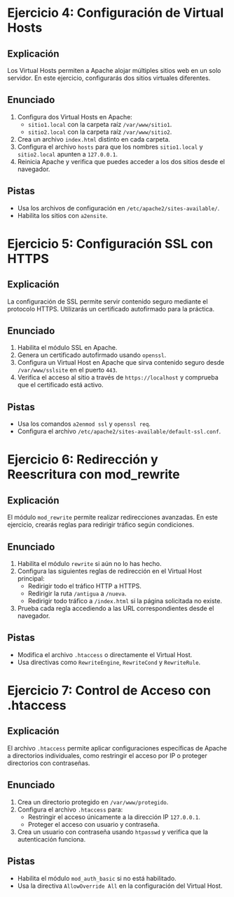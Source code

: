 # Ejercicio 4: Configuración de Virtual Hosts
## **Explicación**
Los Virtual Hosts permiten a Apache alojar múltiples sitios web en un solo servidor. En este ejercicio, configurarás dos sitios virtuales diferentes.

## **Enunciado**
1. Configura dos Virtual Hosts en Apache:
   - `sitio1.local` con la carpeta raíz `/var/www/sitio1`.
   - `sitio2.local` con la carpeta raíz `/var/www/sitio2`.
2. Crea un archivo `index.html` distinto en cada carpeta.
3. Configura el archivo `hosts` para que los nombres `sitio1.local` y `sitio2.local` apunten a `127.0.0.1`.
4. Reinicia Apache y verifica que puedes acceder a los dos sitios desde el navegador.

## **Pistas**
- Usa los archivos de configuración en `/etc/apache2/sites-available/`.
- Habilita los sitios con `a2ensite`.

# Ejercicio 5: Configuración SSL con HTTPS
## **Explicación**
La configuración de SSL permite servir contenido seguro mediante el protocolo HTTPS. Utilizarás un certificado autofirmado para la práctica.

## **Enunciado**
1. Habilita el módulo SSL en Apache.
2. Genera un certificado autofirmado usando `openssl`.
3. Configura un Virtual Host en Apache que sirva contenido seguro desde `/var/www/sslsite` en el puerto `443`.
4. Verifica el acceso al sitio a través de `https://localhost` y comprueba que el certificado está activo.

## **Pistas**
- Usa los comandos `a2enmod ssl` y `openssl req`.
- Configura el archivo `/etc/apache2/sites-available/default-ssl.conf`.

# Ejercicio 6: Redirección y Reescritura con mod_rewrite
## **Explicación**
El módulo `mod_rewrite` permite realizar redirecciones avanzadas. En este ejercicio, crearás reglas para redirigir tráfico según condiciones.

## **Enunciado**
1. Habilita el módulo `rewrite` si aún no lo has hecho.
2. Configura las siguientes reglas de redirección en el Virtual Host principal:
   - Redirigir todo el tráfico HTTP a HTTPS.
   - Redirigir la ruta `/antigua` a `/nueva`.
   - Redirigir todo tráfico a `/index.html` si la página solicitada no existe.
3. Prueba cada regla accediendo a las URL correspondientes desde el navegador.

## **Pistas**
- Modifica el archivo `.htaccess` o directamente el Virtual Host.
- Usa directivas como `RewriteEngine`, `RewriteCond` y `RewriteRule`.

# Ejercicio 7: Control de Acceso con .htaccess
## **Explicación**
El archivo `.htaccess` permite aplicar configuraciones específicas de Apache a directorios individuales, como restringir el acceso por IP o proteger directorios con contraseñas.

## **Enunciado**
1. Crea un directorio protegido en `/var/www/protegido`.
2. Configura el archivo `.htaccess` para:
   - Restringir el acceso únicamente a la dirección IP `127.0.0.1`.
   - Proteger el acceso con usuario y contraseña.
3. Crea un usuario con contraseña usando `htpasswd` y verifica que la autenticación funciona.

## **Pistas**
- Habilita el módulo `mod_auth_basic` si no está habilitado.
- Usa la directiva `AllowOverride All` en la configuración del Virtual Host.
